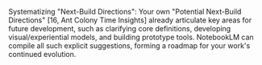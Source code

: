 Systematizing "Next-Build Directions": Your own "Potential Next-Build Directions" [16, Ant Colony Time Insights] already articulate key areas for future development, such as clarifying core definitions, developing visual/experiential models, and building prototype tools. NotebookLM can compile all such explicit suggestions, forming a roadmap for your work's continued evolution.